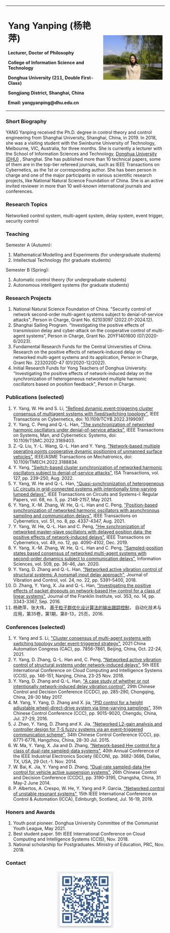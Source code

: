 
<table border="0">
      <tr>
            <td width="60%">
                  <h1> Yang Yanping (杨艳萍) </h1>
                        <p><b> Lecturer, Doctor of Philosophy </b></p>
                        <p><b> College of Information Science and Technology </b></p>
                  <p><b> Donghua University (211, Double First-Class) </b></p>
            <p><b> Songjiang District, Shanghai, China </b></p>
            <p><b> Email: yangyanping@dhu.edu.cn </b></p>
            </td>
            <td width="40%">
      <img src="/wo.jpg" width="100%">
      </td>
      </tr>
      </table>

### **Short Biography**

YANG Yanping received the Ph.D. degree in control theory and control engineering from Shanghai University, Shanghai, China, in 2019. In 2018, she was a visiting student with the Swinburne University of Technology, Melbourne, VIC, Australia, for three months. She is currently a lecturer with the School of Information Sciences and Technology, [Donghua University (DHU)](http://english.dhu.edu.cn) , Shanghai. She has published more than 10 technical papers, some of them are in the top-tier refereed journals, such as IEEE Transactions on Cybernetics, as the 1st or corresponding author. She has been person in charge and one of the major participants in various scientific research projects, like National Natural Science Foundation of China. She is an active invited reviewer in more than 10 well-known international journals and conferences.

### **Research Topics**

Networked control system, multi-agent system, delay system, event trigger, security control

### **Teaching**

Semester A (Autumn):
1. Mathematical Modelling and Experiments (for undergraduate students)
2. Intellectual Technology (for graduate students)

Semester B (Spring):
1. Automatic control theory (for undergraduate students)
2. Autonomous intelligent systems (for graduate students)

### **Research Projects**

1. National Natural Science Foundation of China. "Security control of network second-order multi-agent systems subject to denial-of-service attacks", Person in Charge, Grant No. 62103097 (2022.01-2024.12).
2. Shanghai Sailing Program. "Investigating the positive effects of transmission delay and cyber-attack on the cooperative control of multi-agent systems”, Person in Charge, Grant No. 20YF1401600 (07/2020-6/2023).
3. Fundamental Research Funds for the Central Universities of China. Research on the positive effects of network-induced delay on networked multi-agent systems and its application, Person in Charge, Grant No. 2232020D-47 (01/2020-12/2022).
4. Initial Research Funds for Yong Teachers of Donghua University. "Investigating the positive effects of network-induced delay on the synchronization of heterogeneous networked multiple harmonic oscillators based on position feedback", Person in Charge. 

### **Publications (selected)**

1. Y. Yang, W. He and S. Li,  ["Refined dynamic event-triggering cluster consensus of multiagent systems with fixed/switching topology"](https://ieeexplore.ieee.org/document/9874977), IEEE Transactions on Cybernetics, doi: 10.1109/TCYB.2022.3199097.
2. Y. Yang, C. Peng and Q.-L. Han, ["The synchronization of networked harmonic oscillators under denial-of-service attacks"](https://ieeexplore.ieee.org/document/9833548), IEEE Transactions on Systems, Man, and Cybernetics: Systems, doi: 10.1109/TSMC.2022.3189403.
3. Z.-Q. Liu, Y.-L. Wang, Q.-L. Han and Y. Yang, ["Network-based multiple operating points cooperative dynamic positioning of unmanned surface vehicles"](https://ieeexplore.ieee.org/document/9834045), IEEE/ASME Transactions on Mechatronics, doi: 10.1109/TMECH.2022.3188834.
4. Y. Yang, ["Switch-based cluster synchronization of networked harmonic oscillators subject to denial-of-service attacks"](https://www.sciencedirect.com/science/article/pii/S0019057822000519), ISA Transactions, vol. 127, pp. 239-250, Aug. 2022.
5. Y. Yang, W. He and Q.-L. Han, ["Quasi-synchronization of heterogeneous LC circuits in grid-connected systems with intentionally time-varying lumped delays"](https://ieeexplore.ieee.org/document/9369884), IEEE Transactions on Circuits and Systems-I: Regular Papers, vol. 68, no. 5, pp. 2148-2157, May 2021.
6. Y. Yang, X.-M. Zhang, W. He, Q.-L. Han and C. Peng, ["Position-based synchronization of networked harmonic oscillators with asynchronous sampling and communication delays"](https://ieeexplore.ieee.org/document/8753514), IEEE Transactions on Cybernetics, vol. 51, no. 8, pp. 4337-4347, Aug. 2021.
7. Y. Yang, W. He, Q.-L. Han and C. Peng, ["H∞ synchronization of networked master–slave oscillators with delayed position data: the positive effects of network-induced delays"](https://ieeexplore.ieee.org/document/8432109), IEEE Transactions on Cybernetics, vol. 49, no. 12, pp. 4090-4102, Dec. 2019.
8. Y. Yang, X.-M. Zhang, W. He, Q.-L. Han and C. Peng, ["Sampled-position states based consensus of networked multi-agent systems with second-order dynamics subject to communication delays"](https://www.sciencedirect.com/science/article/pii/S0020025519308254), Information Sciences, vol. 509, pp. 36-46, Jan. 2020.
9. Y. Yang, D. Zhang and Q.-L. Han, ["Networked active vibration control of structural systems: A nonsmall input delay approach"](https://journals.sagepub.com/doi/abs/10.1177/1077546317753861), Journal of Vibration and Control, vol. 24, no. 22, pp. 5391–5400, 2018.
10. D. Zhang, Y. Yang, X. Jia and Q.-L. Han, ["Investigating the positive effects of packet dropouts on network-based H∞ control for a class of linear systems"](https://www.sciencedirect.com/science/article/pii/S0016003216302022),  Journal of the Franklin Institute, vol. 353, no. 14, pp. 3343-3367, Sep. 2016.
11. 杨艳萍，张大伟， [基于粒子群优化设计算法的输出跟踪控制](https://d.wanfangdata.com.cn/periodical/hljzdhjsyyy201601002)， 自动化技术与应用，第35卷，第1期，第8-13，25页，2016.

### **Conferences (selected)**

1. Y. Yang and S. Li, ["Cluster consensus of multi-agent systems with switching topology under event-triggered strategy"](https://ieeexplore.ieee.org/document/9728029), 2021 China Automation Congress (CAC), pp. 7856-7861, Beijing, China, Oct. 22-24, 2021. 
2. Y. Yang, D. Zhang, Q.-L. Han and, C. Peng, ["Networked active vibration control of structural systems under network-induced delays"](https://ieeexplore.ieee.org/document/8691333), 5th IEEE International Conference on Cloud Computing and Intelligence Systems (CCIS), pp. 146-151, Nanjing, China, 23-25 Nov. 2018.
3. Y. Yang, D. Zhang and Q.-L. Han, ["A case study of whether or not intentionally network-induced delay vibration control"](https://ieeexplore.ieee.org/document/7978107), 29th Chinese Control and Decision Conference (CCDC), pp. 285-290, Chongqing, China, 28-30 May 2017.
4. M. Yang, Y. Yang, D. Zhang and X. jia, ["PID control for a height adjustable wheel-direct-drive system via time-varying samplings"](https://ieeexplore.ieee.org/document/7554795), 35th Chinese Control Conference (CCC), pp. 9015-9020, Chengdu, China, Jul. 27-29, 2016.
5. J. Zhao, Y. Yang, D. Zhang and X. Jia, ["Networked L2-gain analysis and controller design for T-S fuzzy systems via an event-triggered communication scheme"](https://ieeexplore.ieee.org/document/7260708), 34th Chinese Control Conference (CCC), pp. 6771-6776, Hangzhou, China, 28-30 Jul. 2015.
6. W. Ma, Y. Yang, X. Jia and D. Zhang, ["Network-based H∞ control for a class of dual-rate sampled-data systems"](https://ieeexplore.ieee.org/document/7049047), 40th Annual Conference of the IEEE Industrial Electronics Society (IECON), pp. 3682-3686, Dallas, TX, USA, 29 Oct.-1. Nov. 2014.
7. W. Bai, K. Jia, Y. Yang and D. Zhang, ["Dual-rate sampled-data H∞ control for vehicle active suspension systems"](https://ieeexplore.ieee.org/document/6852724), 26th Chinese Control and Decision Conference (CCDC), pp. 3190-3195, Changsha, China, 31 May-2 June 2014.
8. P. Albertos, A. Crespo, W. He, Y. Yang and P. Garcia, ["Networked control of unstable resonant systems"](https://ieeexplore.ieee.org/abstract/document/8899519), 15th IEEE International Conference on Control & Automation (ICCA), Edinburgh, Scotland, Jul. 16-19, 2019.

### **Honers and Awards**

1. Youth post pioneer. Donghua University Committee of the Communist Youth League, May 2021.
2. Best student paper. 5th IEEE International Conference on Cloud Computing and Intelligence Systems (CCIS), Nov. 2018.
3. National scholarship for Postgraduates. Ministry of Education, PRC, Nov. 2018.

### **Contact**
<div align=center>
<img src="ma2.png" width="180" height="180"> 
</div>
